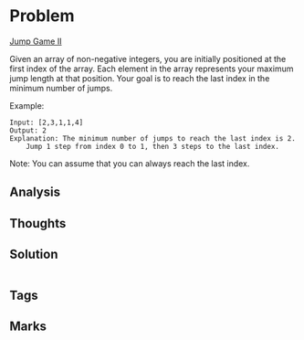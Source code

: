 # Problem
[Jump Game II](https://leetcode.com/problems/jump-game-ii)

Given an array of non-negative integers, you are initially positioned at the first index of the array.
Each element in the array represents your maximum jump length at that position.
Your goal is to reach the last index in the minimum number of jumps.

Example:
```
Input: [2,3,1,1,4]
Output: 2
Explanation: The minimum number of jumps to reach the last index is 2.
    Jump 1 step from index 0 to 1, then 3 steps to the last index.
```
Note:
You can assume that you can always reach the last index.

## Analysis

## Thoughts

## Solution
```python

```

## Tags


## Marks

[comment]: <timestamp:2019-05-06>